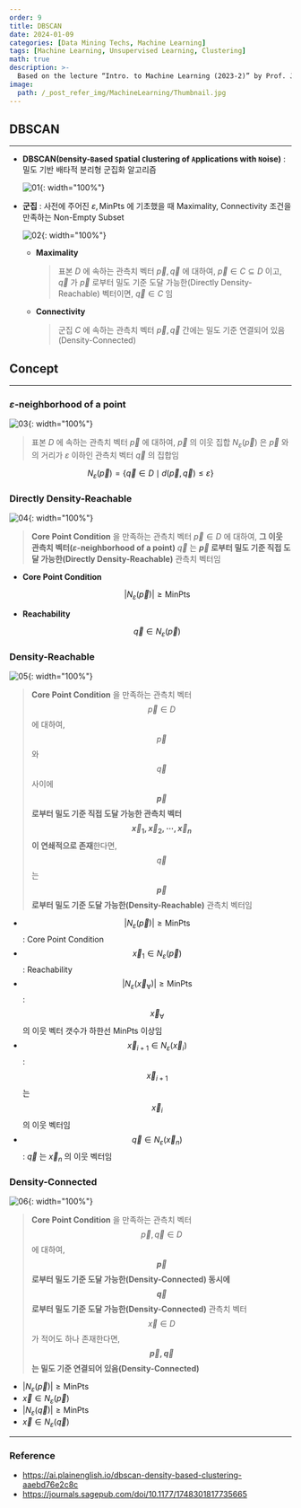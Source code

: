 ```yaml
---
order: 9
title: DBSCAN
date: 2024-01-09
categories: [Data Mining Techs, Machine Learning]
tags: [Machine Learning, Unsupervised Learning, Clustering]
math: true
description: >-
  Based on the lecture “Intro. to Machine Learning (2023-2)” by Prof. Je Hyuk Lee, Dept. of Data Science, The Grad. School, Kookmin Univ.
image:
  path: /_post_refer_img/MachineLearning/Thumbnail.jpg
---
```


## DBSCAN
-----

- **DBSCAN(`D`ensity-`B`ased `S`patial `C`lustering of `A`pplications with `N`oise)** : 밀도 기반 배타적 분리형 군집화 알고리즘

    ![01](/_post_refer_img/MachineLearning/09-01.png){: width="100%"}

- **군집** : 사전에 주어진 $\varepsilon, \text{MinPts}$ 에 기초했을 때 Maximality, Connectivity 조건을 만족하는 Non-Empty Subset

    ![02](/_post_refer_img/MachineLearning/09-02.png){: width="100%"}

    - **Maximality**

        > 표본 $D$ 에 속하는 관측치 벡터 $\overrightarrow{p}, \overrightarrow{q}$ 에 대하여, $\overrightarrow{p} \in C \subseteq D$ 이고, $\overrightarrow{q}$ 가 $\overrightarrow{p}$ 로부터 밀도 기준 도달 가능한(Directly Density-Reachable) 벡터이면, $\overrightarrow{q} \in C$ 임

    - **Connectivity**

        > 군집 $C$ 에 속하는 관측치 벡터 $\overrightarrow{p}, \overrightarrow{q}$ 간에는 밀도 기준 연결되어 있음(Density-Connected)

## Concept
-----

### $\varepsilon$-neighborhood of a point

![03](/_post_refer_img/MachineLearning/09-03.png){: width="100%"}

> 표본 $D$ 에 속하는 관측치 벡터 $\overrightarrow{p}$ 에 대하여, $\overrightarrow{p}$ 의 이웃 집합 $N_{\varepsilon}(\overrightarrow{p})$ 은 $\overrightarrow{p}$ 와의 거리가 $\varepsilon$ 이하인 관측치 벡터 $\overrightarrow{q}$ 의 집합임

$$
N_{\varepsilon}(\overrightarrow{p})
=\{\overrightarrow{q} \in D \mid d(\overrightarrow{p},\overrightarrow{q}) \le \varepsilon\}
$$

### Directly Density-Reachable

![04](/_post_refer_img/MachineLearning/09-04.jpg){: width="100%"}

> **Core Point Condition** 을 만족하는 관측치 벡터 $\overrightarrow{p} \in D$ 에 대하여, **그 이웃 관측치 벡터($\varepsilon$-neighborhood of a point)** $\overrightarrow{q}$ 는 **$\overrightarrow{p}$ 로부터 밀도 기준 직접 도달 가능한(Directly Density-Reachable)** 관측치 벡터임

- **Core Point Condition**

    $$
    \vert N_{\varepsilon}(\overrightarrow{p}) \vert \ge \text{MinPts}
    $$

- **Reachability**

    $$
    \overrightarrow{q} \in N_{\varepsilon}(\overrightarrow{p})
    $$

### Density-Reachable

![05](/_post_refer_img/MachineLearning/09-05.jpg){: width="100%"}

> **Core Point Condition** 을 만족하는 관측치 벡터 $$\overrightarrow{p} \in D$$ 에 대하여, $$\overrightarrow{p}$$ 와 $$\overrightarrow{q}$$ 사이에 **$$\overrightarrow{p}$$ 로부터 밀도 기준 직접 도달 가능한 관측치 벡터 $$\overrightarrow{x}_{1},\overrightarrow{x}_{2},\cdots,\overrightarrow{x}_{n}$$ 이 연쇄적으로 존재**한다면, $$\overrightarrow{q}$$ 는 **$$\overrightarrow{p}$$ 로부터 밀도 기준 도달 가능한(Density-Reachable)** 관측치 벡터임

- $$\vert N_{\varepsilon}(\overrightarrow{p})\vert \ge \text{MinPts}$$ : Core Point Condition
- $$\overrightarrow{x}_{1} \in N_{\varepsilon}(\overrightarrow{p})$$ : Reachability
- $$\vert N_{\varepsilon}(\overrightarrow{x}_{\forall})\vert \ge \text{MinPts}$$ : $$\overrightarrow{x}_{\forall}$$ 의 이웃 벡터 갯수가 하한선 $\text{MinPts}$ 이상임
- $$\overrightarrow{x}_{i+1} \in N_{\varepsilon}(\overrightarrow{x}_{i})$$ : $$\overrightarrow{x}_{i+1}$$ 는 $$\overrightarrow{x}_{i}$$ 의 이웃 벡터임
- $$\overrightarrow{q} \in N_{\varepsilon}(\overrightarrow{x}_{n})$$ : $\overrightarrow{q}$ 는 $\overrightarrow{x}_{n}$ 의 이웃 벡터임

### Density-Connected

![06](/_post_refer_img/MachineLearning/09-06.jpeg){: width="100%"}

> **Core Point Condition** 을 만족하는 관측치 벡터 $$\overrightarrow{p},\overrightarrow{q} \in D$$ 에 대하여, **$$\overrightarrow{p}$$ 로부터 밀도 기준 도달 가능한(Density-Connected) 동시에 $$\overrightarrow{q}$$ 로부터 밀도 기준 도달 가능한(Density-Connected)** 관측치 벡터 $$\overrightarrow{x} \in D$$ 가 적어도 하나 존재한다면, **$$\overrightarrow{p},\overrightarrow{q}$$ 는 밀도 기준 연결되어 있음(Density-Connected)**

- $\vert N_{\varepsilon}(\overrightarrow{p})\vert \ge \text{MinPts}$
- $\overrightarrow{x} \in N_{\varepsilon}(\overrightarrow{p})$
- $\vert N_{\varepsilon}(\overrightarrow{q})\vert \ge \text{MinPts}$
- $\overrightarrow{x} \in N_{\varepsilon}(\overrightarrow{q})$

-----

### Reference

- https://ai.plainenglish.io/dbscan-density-based-clustering-aaebd76e2c8c
- https://journals.sagepub.com/doi/10.1177/1748301817735665